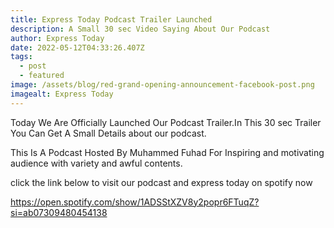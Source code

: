 ```yaml
---
title: Express Today Podcast Trailer Launched
description: A Small 30 sec Video Saying About Our Podcast
author: Express Today
date: 2022-05-12T04:33:26.407Z
tags:
  - post
  - featured
image: /assets/blog/red-grand-opening-announcement-facebook-post.png
imagealt: Express Today
---
```

Today We Are Officially Launched Our Podcast Trailer.In This 30 sec Trailer You Can Get A Small Details about our podcast.

This Is A Podcast Hosted By Muhammed Fuhad For Inspiring and motivating audience with variety and awful contents.

click the link below to visit our podcast  and express today on spotify now

<https://open.spotify.com/show/1ADSStXZV8y2popr6FTuqZ?si=ab07309480454138>
